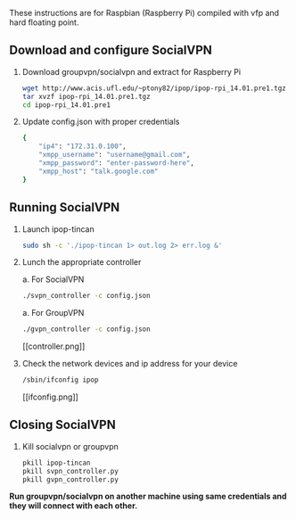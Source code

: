 These instructions are for Raspbian (Raspberry Pi) compiled with vfp and hard
floating point.

## Download and configure SocialVPN

1.  Download groupvpn/socialvpn and extract for Raspberry Pi

    ```bash
    wget http://www.acis.ufl.edu/~ptony82/ipop/ipop-rpi_14.01.pre1.tgz
    tar xvzf ipop-rpi_14.01.pre1.tgz
    cd ipop-rpi_14.01.pre1
    ```

2.  Update config.json with proper credentials

    ```bash
    {
        "ip4": "172.31.0.100",
        "xmpp_username": "username@gmail.com",
        "xmpp_password": "enter-password-here",
        "xmpp_host": "talk.google.com"
    }
    ```

## Running SocialVPN

1.  Launch ipop-tincan

    ```bash
    sudo sh -c './ipop-tincan 1> out.log 2> err.log &'
    ```

2.  Lunch the appropriate controller

    a.   For SocialVPN

    ```bash
    ./svpn_controller -c config.json
    ```

    a.   For GroupVPN

    ```bash
    ./gvpn_controller -c config.json
    ```

    [[controller.png]]

3.  Check the network devices and ip address for your device

    ```bash
    /sbin/ifconfig ipop
    ```

    [[ifconfig.png]]

## Closing SocialVPN

1.  Kill socialvpn or groupvpn

    ```bash
    pkill ipop-tincan
    pkill svpn_controller.py
    pkill gvpn_controller.py
    ```

**Run groupvpn/socialvpn on another machine using same credentials and they will connect
with each other.**
